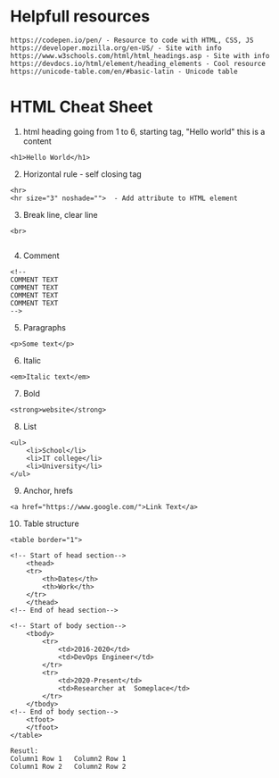 # Helpfull resources
```
https://codepen.io/pen/ - Resource to code with HTML, CSS, JS
https://developer.mozilla.org/en-US/ - Site with info 
https://www.w3schools.com/html/html_headings.asp - Site with info
https://devdocs.io/html/element/heading_elements - Cool resource 
https://unicode-table.com/en/#basic-latin - Unicode table
```

# HTML Cheat Sheet
1. html heading going from 1 to 6,  starting tag, "Hello world" this is a content
```
<h1>Hello World</h1>
```
2. Horizontal rule - self closing tag
```
<hr> 
<hr size="3" noshade="">  - Add attribute to HTML element
```
3. Break line, clear line
```
<br>
 
```
4. Comment
```
<!-- 
COMMENT TEXT  
COMMENT TEXT  
COMMENT TEXT  
COMMENT TEXT  
--> 
```
5. Paragraphs
```
<p>Some text</p>
```
6. Italic
```
<em>Italic text</em>
```
7. Bold
```
<strong>website</strong>
```
8. List
```
<ul>
    <li>School</li>
    <li>IT college</li>
    <li>University</li>
</ul>
```
9. Anchor, hrefs 
```
<a href="https://www.google.com/">Link Text</a>
```
10. Table structure
```buildoutcfg
<table border="1">

<!-- Start of head section-->  
    <thead>
    <tr>
        <th>Dates</th>
        <th>Work</th>
    </tr>
    </thead>
<!-- End of head section-->    

<!-- Start of body section-->   
    <tbody>
        <tr>
            <td>2016-2020</td>
            <td>DevOps Engineer</td>
        </tr>
        <tr>
            <td>2020-Present</td>
            <td>Researcher at  Someplace</td>
        </tr>
    </tbody>
<!-- End of body section-->   
    <tfoot>
    </tfoot>
</table>

Resutl: 
Column1 Row 1   Column2 Row 1
Column1 Row 2   Column2 Row 2
```

